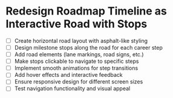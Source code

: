# Redesign Roadmap Timeline as Interactive Road with Stops

- [ ] Create horizontal road layout with asphalt-like styling
- [ ] Design milestone stops along the road for each career step
- [ ] Add road elements (lane markings, road signs, etc.)
- [ ] Make stops clickable to navigate to specific steps
- [ ] Implement smooth animations for step transitions
- [ ] Add hover effects and interactive feedback
- [ ] Ensure responsive design for different screen sizes
- [ ] Test navigation functionality and visual appeal
